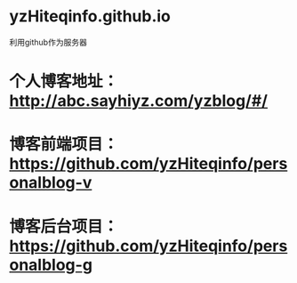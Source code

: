 # yzHiteqinfo.github.io
利用github作为服务器


# 个人博客地址：http://abc.sayhiyz.com/yzblog/#/

# 博客前端项目： https://github.com/yzHiteqinfo/personalblog-v

# 博客后台项目：https://github.com/yzHiteqinfo/personalblog-g
